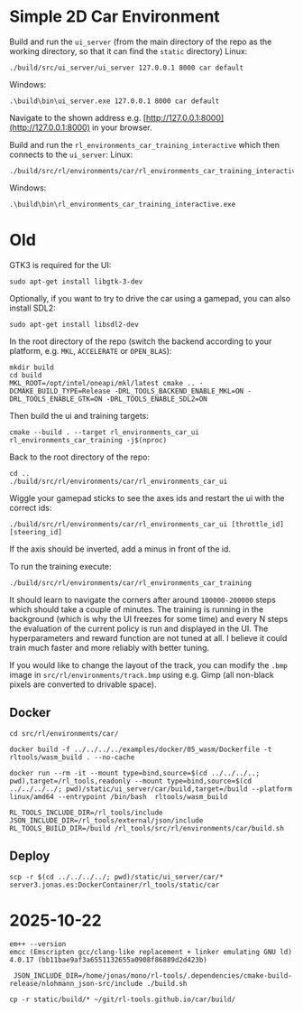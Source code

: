 # Simple 2D Car Environment

Build and run the `ui_server` (from the main directory of the repo as the working directory, so that it can find the `static` directory)
Linux:
```
./build/src/ui_server/ui_server 127.0.0.1 8000 car default
```
Windows:
```
.\build\bin\ui_server.exe 127.0.0.1 8000 car default
```
Navigate to the shown address e.g. [http://127.0.0.1:8000](http://127.0.0.1:8000) in your browser.

Build and run the `rl_environments_car_training_interactive` which then connects to the `ui_server`:
Linux:
```
./build/src/rl/environments/car/rl_environments_car_training_interactive
```
Windows:
```
.\build\bin\rl_environments_car_training_interactive.exe
```


# Old
GTK3 is required for the UI:
```
sudo apt-get install libgtk-3-dev
```
Optionally, if you want to try to drive the car using a gamepad, you can also install SDL2:
```
sudo apt-get install libsdl2-dev
```

In the root directory of the repo (switch the backend according to your platform, e.g. `MKL`, `ACCELERATE` or `OPEN_BLAS`):
```
mkdir build
cd build
MKL_ROOT=/opt/intel/oneapi/mkl/latest cmake .. -DCMAKE_BUILD_TYPE=Release -DRL_TOOLS_BACKEND_ENABLE_MKL=ON -DRL_TOOLS_ENABLE_GTK=ON -DRL_TOOLS_ENABLE_SDL2=ON
```

Then build the ui and training targets:
```
cmake --build . --target rl_environments_car_ui rl_environments_car_training -j$(nproc)
```

Back to the root directory of the repo:
```
cd ..
./build/src/rl/environments/car/rl_environments_car_ui
```
Wiggle your gamepad sticks to see the axes ids and restart the ui with the correct ids:
```
./build/src/rl/environments/car/rl_environments_car_ui [throttle_id] [steering_id]
```
If the axis should be inverted, add a minus in front of the id.

To run the training execute:
```
./build/src/rl/environments/car/rl_environments_car_training
```
It should learn to navigate the corners after around `100000-200000` steps which should take a couple of minutes. The training is running in the background (which is why the UI freezes for some time) and every N steps the evaluation of the current policy is run and displayed in the UI. The hyperparameters and reward function are not tuned at all. I believe it could train much faster and more reliably with better tuning.

If you would like to change the layout of the track, you can modify the `.bmp` image in `src/rl/environments/track.bmp` using e.g. Gimp (all non-black pixels are converted to drivable space).




## Docker
```
cd src/rl/environments/car/
```
```
docker build -f ../../../../examples/docker/05_wasm/Dockerfile -t rltools/wasm_build . --no-cache
```
```
docker run --rm -it --mount type=bind,source=$(cd ../../../..; pwd),target=/rl_tools,readonly --mount type=bind,source=$(cd ../../../../; pwd)/static/ui_server/car/build,target=/build --platform linux/amd64 --entrypoint /bin/bash  rltools/wasm_build
```
```
RL_TOOLS_INCLUDE_DIR=/rl_tools/include JSON_INCLUDE_DIR=/rl_tools/external/json/include RL_TOOLS_BUILD_DIR=/build /rl_tools/src/rl/environments/car/build.sh
```

## Deploy
```
scp -r $(cd ../../../../; pwd)/static/ui_server/car/* server3.jonas.es:DockerContainer/rl_tools/static/car
```


# 2025-10-22
```
em++ --version
emcc (Emscripten gcc/clang-like replacement + linker emulating GNU ld) 4.0.17 (bb11bae9af3a6551132655a0908f86889d2d423b)
```

```
 JSON_INCLUDE_DIR=/home/jonas/mono/rl-tools/.dependencies/cmake-build-release/nlohmann_json-src/include ./build.sh
```

```
cp -r static/build/* ~/git/rl-tools.github.io/car/build/
```